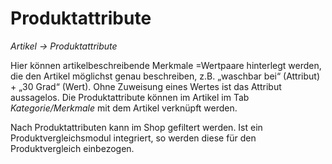 # Produktattribute

*Artikel → Produktattribute*

Hier können artikelbeschreibende Merkmale =Wertpaare hinterlegt werden, die den Artikel möglichst genau beschreiben, z.B. „waschbar bei“ (Attribut) + „30 Grad“ (Wert). Ohne Zuweisung eines Wertes ist das Attribut aussagelos. Die Produktattribute können im Artikel im Tab *Kategorie/Merkmale* mit dem Artikel verknüpft werden.

Nach Produktattributen kann im Shop gefiltert werden. Ist ein Produktvergleichsmodul integriert, so werden diese für den Produktvergleich einbezogen.